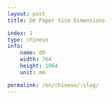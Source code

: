 ```yaml
---
layout: post
title: D0 Paper Size Dimensions

index: 1
type: chinese
info:
    name: d0
    width: 764
    height: 1064
    unit: mm

permalink: /en/chinese/:slug/
---
```



